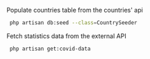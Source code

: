 
Populate countries table from the countries' api
```sh
 php artisan db:seed --class=CountrySeeder
```
Fetch statistics data from the external API
```sh
 php artisan get:covid-data
```
